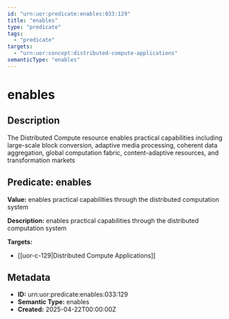 ```yaml
---
id: "urn:uor:predicate:enables:033:129"
title: "enables"
type: "predicate"
tags:
  - "predicate"
targets:
  - "urn:uor:concept:distributed-compute-applications"
semanticType: "enables"
---
```


# enables

## Description

The Distributed Compute resource enables practical capabilities including large-scale block conversion, adaptive media processing, coherent data aggregation, global computation fabric, content-adaptive resources, and transformation markets

## Predicate: enables

**Value:** enables practical capabilities through the distributed computation system

**Description:** enables practical capabilities through the distributed computation system

**Targets:**

- [[uor-c-129|Distributed Compute Applications]]

## Metadata

- **ID:** urn:uor:predicate:enables:033:129
- **Semantic Type:** enables
- **Created:** 2025-04-22T00:00:00Z
